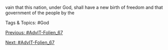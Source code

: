 vain that this nation, 
under God, shall have 
a new birth of freedom 
and that government of 
the people by the 

   Tags & Topics:
   #God

[Previous: #AdvIT-Folien_67](AdvIT-Folien_67.md)

[Next: #AdvIT-Folien_67](AdvIT-Folien_67.md)